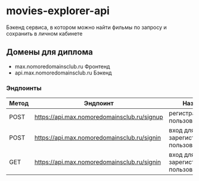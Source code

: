 # movies-explorer-api
Бэкенд сервиса, в котором можно найти фильмы по запросу и сохранить в личном кабинете

## Домены для диплома
- max.nomoredomainsclub.ru		Фронтенд
- api.max.nomoredomainsclub.ru	Бэкенд

### Эндпоинты
|Метод|Эндпоинт|Назначение|
|-----|--------|----------|
|POST|<https://api.max.nomoredomainsclub.ru/signup>|регистрация нового пользователя|
|POST|<https://api.max.nomoredomainsclub.ru/signin>|вход для зарегистрированного пользователя|
|GET|<https://api.max.nomoredomainsclub.ru/signin>|вход для зарегистрированного пользователя|
